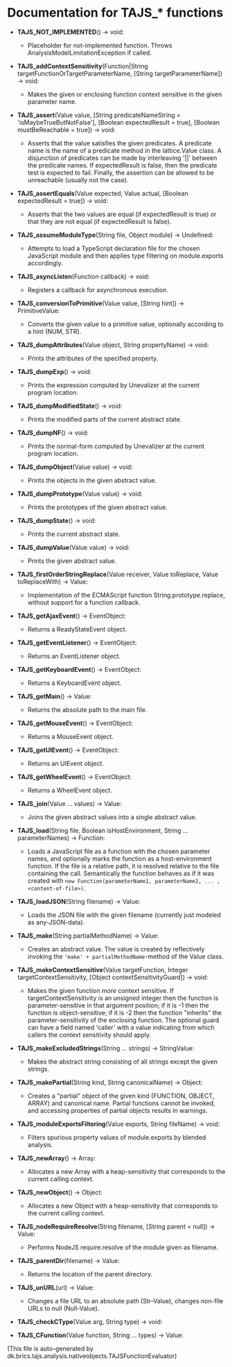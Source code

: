 # Documentation for TAJS_* functions

- **TAJS_NOT_IMPLEMENTED**() -> void:
    - Placeholder for not-implemented function. Throws AnalysisModelLimitationException if called.
- **TAJS_addContextSensitivity**(Function|String targetFunctionOrTargetParameterName, [String targetParameterName]) -> void:
    - Makes the given or enclosing function context sensitive in the given parameter name.
- **TAJS_assert**(Value value, [String predicateNameString = 'isMaybeTrueButNotFalse'], [Boolean expectedResult = true], [Boolean mustBeReachable = true]) -> void:
    - Asserts that the value satisfies the given predicates. A predicate name is the name of a predicate method in the lattice.Value class. A disjunction of predicates can be made by interleaving '||' between the predicate names. If expectedResult is false, then the predicate test is expected to fail. Finally, the assertion can be allowed to be unreachable (usually not the case).
- **TAJS_assertEquals**(Value expected, Value actual, [Boolean expectedResult = true]) -> void:
    - Asserts that the two values are equal (if expectedResult is true) or that they are not equal (if expectedResult is false).
- **TAJS_assumeModuleType**(String file, Object module) -> Undefined:
    - Attempts to load a TypeScript declaration file for the chosen JavaScript module and then applies type filtering on module.exports accordingly.
- **TAJS_asyncListen**(Function callback) -> void:
    - Registers a callback for asynchronous execution.
- **TAJS_conversionToPrimitive**(Value value, [String hint]) -> PrimitiveValue:
    - Converts the given value to a primitive value, optionally according to a hint (NUM, STR).
- **TAJS_dumpAttributes**(Value object, String propertyName) -> void:
    - Prints the attributes of the specified property.
- **TAJS_dumpExp**() -> void:
    - Prints the expression computed by Unevalizer at the current program location.
- **TAJS_dumpModifiedState**() -> void:
    - Prints the modified parts of the current abstract state.
- **TAJS_dumpNF**() -> void:
    - Prints the normal-form computed by Unevalizer at the current program location.
- **TAJS_dumpObject**(Value value) -> void:
    - Prints the objects in the given abstract value.
- **TAJS_dumpPrototype**(Value value) -> void:
    - Prints the prototypes of the given abstract value.
- **TAJS_dumpState**() -> void:
    - Prints the current abstract state.
- **TAJS_dumpValue**(Value value) -> void:
    - Prints the given abstract value.
- **TAJS_firstOrderStringReplace**(Value receiver, Value toReplace, Value toReplaceWith) -> Value:
    - Implementation of the ECMAScript function String.prototype.replace, without support for a function callback.
- **TAJS_getAjaxEvent**() -> EventObject:
    - Returns a ReadyStateEvent object.
- **TAJS_getEventListener**() -> EventObject:
    - Returns an EventListener object.
- **TAJS_getKeyboardEvent**() -> EventObject:
    - Returns a KeyboardEvent object.
- **TAJS_getMain**() -> Value:
    - Returns the absolute path to the main file.
- **TAJS_getMouseEvent**() -> EventObject:
    - Returns a MouseEvent object.
- **TAJS_getUIEvent**() -> EventObject:
    - Returns an UIEvent object.
- **TAJS_getWheelEvent**() -> EventObject:
    - Returns a WheelEvent object.
- **TAJS_join**(Value ... values) -> Value:
    - Joins the given abstract values into a single abstract value.
- **TAJS_load**(String file, Boolean isHostEnvironment, String ... parameterNames) -> Function:
    - Loads a JavaScript file as a function with the chosen parameter names, and optionally marks the function as a host-environment function. If the file is a relative path, it is resolved relative to the file containing the call. Semantically the function behaves as if it was created with `new Function(parameterName1, parameterName2, ... , <content-of-file>)`.
- **TAJS_loadJSON**(String filename) -> Value:
    - Loads the JSON file with the given filename (currently just modeled as any-JSON-data).
- **TAJS_make**(String partialMethodName) -> Value:
    - Creates an abstract value. The value is created by reflectively invoking the `'make' + partialMethodName`-method of the Value class.
- **TAJS_makeContextSensitive**(Value targetFunction, Integer targetContextSensitivity, [Object contextSensitivityGuard]) -> void:
    - Makes the given function *more* context sensitive. If targetContextSensitivity is an unsigned integer then the function is parameter-sensitive in that argument position; if it is -1 then the function is object-sensitive; if it is -2 then the function "inherits" the parameter-sensitivity of the enclosing function. The optional guard can have a field named 'caller' with a value indicating from which callers the context sensitivity should apply.
- **TAJS_makeExcludedStrings**(String ... strings) -> StringValue:
    - Makes the abstract string consisting of all strings except the given strings.
- **TAJS_makePartial**(String kind, String canonicalName) -> Object:
    - Creates a "partial" object of the given kind (FUNCTION, OBJECT, ARRAY) and canonical name. Partial functions cannot be invoked, and accessing properties of partial objects results in warnings.
- **TAJS_moduleExportsFiltering**(Value exports, String fileName) -> void:
    - Filters spurious property values of module.exports by blended analysis.
- **TAJS_newArray**() -> Array:
    - Allocates a new Array with a heap-sensitivity that corresponds to the current calling context.
- **TAJS_newObject**() -> Object:
    - Allocates a new Object with a heap-sensitivity that corresponds to the current calling context.
- **TAJS_nodeRequireResolve**(String filename, [String parent = null]) -> Value:
    - Performs NodeJS require.resolve of the module given as filename.
- **TAJS_parentDir**(filename) -> Value:
    - Returns the location of the parent directory.
- **TAJS_unURL**(url) -> Value:
    - Changes a file URL to an absolute path (Str-Value), changes non-file URLs to null (Null-Value).

- **TAJS_checkCType**(Value arg, String type) -> void:
- **TAJS_CFunction**(Value function, String ... types) -> Value:

(This file is auto-generated by dk.brics.tajs.analysis.nativeobjects.TAJSFunctionEvaluator)
